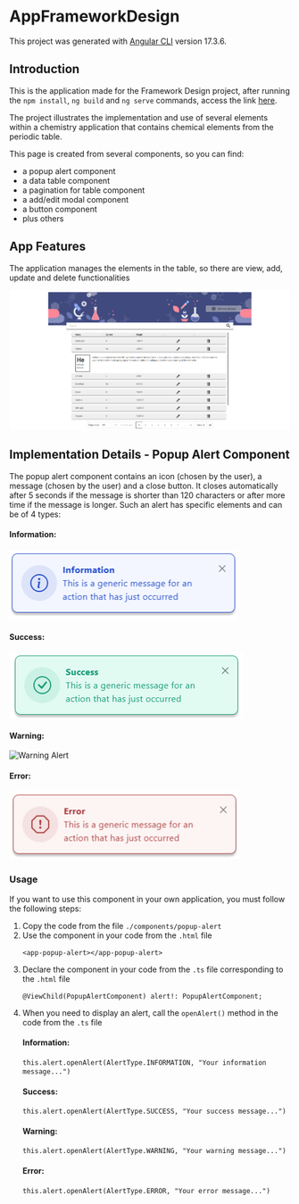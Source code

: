 # AppFrameworkDesign

This project was generated with [Angular CLI](https://github.com/angular/angular-cli) version 17.3.6.

## Introduction

This is the application made for the Framework Design project, after running the `npm install`, `ng build` and `ng serve` commands, access the link [here](http://localhost:4200/periodic-table).

The project illustrates the implementation and use of several elements within a chemistry application that contains chemical elements from the periodic table.

This page is created from several components, so you can find:
- a popup alert component
- a data table component
- a pagination for table component
- a add/edit modal component
- a button component
- plus others

## App Features

The application manages the elements in the table, so there are view, add, update and delete functionalities

![App](./readme.images/app.png)

## Implementation Details - Popup Alert Component

The popup alert component contains an icon (chosen by the user), a message (chosen by the user) and a close button. It closes automatically after 5 seconds if the message is shorter than 120 characters or after more time if the message is longer. Such an alert has specific elements and can be of 4 types:

#### Information:
![Information Alert](./readme.images/info.png)

#### Success:
![Success Alert](./readme.images/success.png)

#### Warning:
![Warning Alert](./readme.images/warining.png)

#### Error:
![Error Alert](./readme.images/error.png)

### Usage

If you want to use this component in your own application, you must follow the following steps:

1. Copy the code from the file `./components/popup-alert`
2. Use the component in your code from the `.html` file
   ```
   <app-popup-alert></app-popup-alert>
   ```
3. Declare the component in your code from the `.ts` file corresponding to the `.html` file
   ```
   @ViewChild(PopupAlertComponent) alert!: PopupAlertComponent;
   ```
4. When you need to display an alert, call the `openAlert()` method in the code from the `.ts` file
   #### Information: 
   ```
   this.alert.openAlert(AlertType.INFORMATION, "Your information message...")
   ```
   #### Success: 
   ```
   this.alert.openAlert(AlertType.SUCCESS, "Your success message...")
   ```
   #### Warning: 
   ```
   this.alert.openAlert(AlertType.WARNING, "Your warning message...")
   ```
   #### Error: 
   ```
   this.alert.openAlert(AlertType.ERROR, "Your error message...")
   ```

